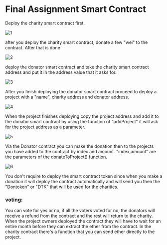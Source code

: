 # Final Assignment Smart Contract


Deploy the charity smart contract first.

![1](https://user-images.githubusercontent.com/78915037/117611604-c74a9600-b131-11eb-99d3-3a6e90014df0.png)


after you deploy the charity smart contract, donate a few "wei" to the contract. After that is done

![2](https://user-images.githubusercontent.com/78915037/117611620-ce71a400-b131-11eb-87b0-2a31d03877e6.png)


deploy the donator smart contract and take the charity smart contract address and put it in the address value that it asks for.

![3](https://user-images.githubusercontent.com/78915037/117611631-d3365800-b131-11eb-968c-64e41b3db6da.png)


After you finish deploying the donator smart contract proceed to deploy a project with a "name", charity address and donator address. 

![4](https://user-images.githubusercontent.com/78915037/117611636-d6c9df00-b131-11eb-81f6-2eab4fe1fd89.png)


When the project finishes deploying copy the project address and add it to the donator smart contract by using the function of "addProject" it will
ask for the project address as a parameter.

![5](https://user-images.githubusercontent.com/78915037/117611644-daf5fc80-b131-11eb-8677-fcd0d2723dca.png)


Via the Donator contract you can make the donation then to the projects you have added to the contract by index and amount. "index,amount" are the parameters
of the donateToProject() function.

![6](https://user-images.githubusercontent.com/78915037/117611653-df221a00-b131-11eb-972a-afa49bb9a9a5.png)




You don't require to deploy the smart contract token since when you make a donation it will deploy the contract automatically and will send you then the "Dontoken" or "DTK" that will be used for the charities. 



### voting:

You can vote for yes or no, if all the voters voted for no, the donators will receive a refund from the contract and the rest will return to the charity. When the project owners deployed the contract they will have to wait for an entire month before they can  extract the ether from the contract. In the charity contract there's a function that you can send ether directly to the project.


